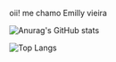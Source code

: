oii! me chamo Emilly vieira


![Anurag's GitHub stats](https://github-readme-stats.vercel.app/api?username=emillxrs&show_icons=true&theme=synthwave)

![Top Langs](https://github-readme-stats.vercel.app/api/top-langs/?username=emillxrs&layout=compact)
